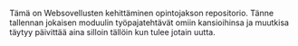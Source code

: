 Tämä on Websovellusten kehittäminen opintojakson repositorio. Tänne tallennan jokaisen moduulin työpajatehtävät omiin kansioihinsa ja muutkisa täytyy päivittää aina silloin tällöin kun tulee jotain uutta.